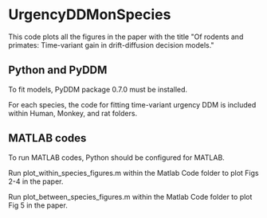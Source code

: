 # UrgencyDDMonSpecies

This code plots all the figures in the paper with the title "Of rodents and primates: Time-variant gain in drift-diffusion decision models."
## Python and PyDDM 
To fit models, PyDDM package 0.7.0 must be installed.

For each species, the code for fitting time-variant urgency DDM is included within Human, Monkey, and rat folders.
## MATLAB codes
To run MATLAB codes, Python should be configured for MATLAB.

Run plot_within_species_figures.m within the Matlab Code folder to plot Figs 2-4 in the paper.

Run plot_between_species_figures.m within the Matlab Code folder to plot Fig 5 in the paper.
